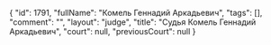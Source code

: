 {
    "id": 1791,
    "fullName": "Комель Геннадий Аркадьевич",
    "tags": [],
    "comment": "",
    "layout": "judge",
    "title": "Судья Комель Геннадий Аркадьевич",
    "court": null,
    "previousCourt": null
}